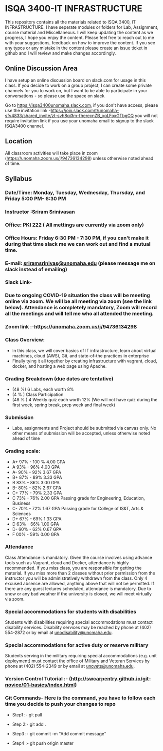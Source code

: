 # ISQA 3400-IT INFRASTRUCTURE

This repository contains all the materials related to ISQA 3400, IT INFRASTRUCTURE. I have seperate modules or folders for Lab, Assignment, course material and Miscellaneous. I will keep updating the content as we progress, I hope you enjoy the content. Please feel free to reach out to me with your suggestions, feedback on how to improve the content. If you see any typos or any mistake in the content please create an issue ticket in github and I will review and make changes accordingly.

## Online Discussion Area
I have setup an online discussion board on slack.com for usage in this class. If you decide to work on a group project, I can create some private channels for you to work on, but I want to be able to participate in your conversations - so please use the space on slack.

Go to https://isqa3400unomaha.slack.com, if you don't have access, please use the invitation link -https://join.slack.com/t/unomaha-sfv4833/shared_invite/zt-svh8qi3m-fherecnZB_xqLFoxGTbgCQ
you will not require invitation link if you use your unomaha email to signup to the slack ISQA3400 channel.

## Location
All classroom activities will take place in zoom (https://unomaha.zoom.us/j/94736134298) unless otherwise noted ahead of time.


## Syllabus
### Date/Time: Monday, Tuesday, Wednesday, Thursday, and Friday 5:00 PM- 6:30 PM
### Instructor :Sriram Srinivasan
### Office: PKI 222 ( All mettings are currently via zoom only)
### Office Hours: Friday 6:30 PM - 7:30 PM, if you can't make it during that time slack me we can work out and find a mutual time.
### E-mail: sriramsrinivas@unomaha.edu (please message me on slack instead of emailing)
### Slack Link- 
### Due to ongoing COVID-19 situation the class will be meeting online via zoom. We will be all meeting via zoom (see the link below). Attendance is completely mandatory, Zoom will record all the meetings and will tell me who all attended the meeting. 
### Zoom link :-https://unomaha.zoom.us/j/94736134298

### Class Overview:	
 - In this class, we will cover basics of IT infrastructure,
   learn about virtual machines, cloud (AWS), Git, and state-of-the practices in enterprise 
-  Finally tying it all together by creating infrastructure with vagrant, cloud, docker, and hosting a web page using Apache.



### Grading Breakdown (due dates are tentative)
- (48 %)  6 Labs, each worth 8%
- (4 % ) Class Participation 
- (48 % ) 4 Weekly quiz each worth 12% (We will not have quiz during the first week, spring break, prep week and final week)




### Submission
- Labs, assignments and Project should be submitted via canvas only. No other means of submission will be accepted, unless otherwise noted ahead of time

### Grading scale:

- A+	97%	- 100 %	4.00 GPA	
- A	93%	- 96%	4.00 GPA	
- A-	90%	- 92%	3.67 GPA	
- B+	87%	- 89%	3.33 GPA	
- B	83%	- 86%	3.00 GPA	
- B-	80%	- 82%	2.67 GPA	
- C+	77%	- 79%	2.33 GPA	
- C	73%	- 76%	2.00 GPA	Passing grade for Engineering, Education, Business
- C-	70%	- 72%	1.67 GPA	Passing grade for College of IS&T, Arts & Sciences
- D+	67%	- 69%	1.33 GPA	
- D	63%	- 66%	1.00 GPA	
- D-	60%	- 62%	0.67 GPA	
- F	00%	- 59%	0.00 GPA	



### Attendance
Class Attendance is mandatory. Given the course involves using advance tools such as Vagrant, cloud and Docker, attendance is highly recommended. If you miss class, you are responsible for getting the material. If you miss more than 2 classes without prior permission from the instructor you will be administratively withdrawn from the class. Only 4 excused absence are allowed, anything above that will not be permitted. If there are any guest lectures scheduled, attendance is mandatory.  Due to snow or any bad weather if the university is closed, we will meet virtually via zoom.   

### Special accommodations for students with disabilities
Students with disabilities requiring special accommodations must contact disability services. Disability services may be reached by phone at (402) 554-2872 or by email at unodisability@unomaha.edu.
### Special accommodations for active duty or reserve military
Students serving in the military requiring special accommodations (e.g. unit deployment) must contact the office of Military and Veteran Services by phone at (402) 554-2349 or by email at unovets@unomaha.edu.


### Version Control Tutorial :- (http://swcarpentry.github.io/git-novice/01-basics/index.html)
### Git Commands- Here is the command, you have to follow each time you decide to push your changes to repo

- Step1 :- git pull

- Step 2:- git add .

- Step3 :- git commit -m "Add commit message"

- Step4 :- git push origin master




